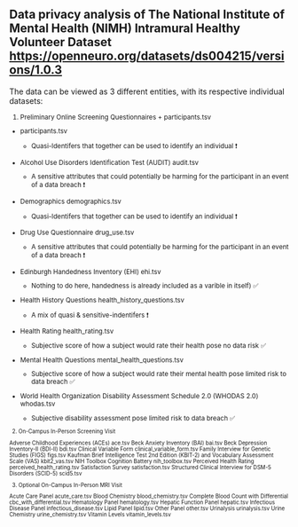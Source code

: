 ## Data privacy analysis of The National Institute of Mental Health (NIMH) Intramural Healthy Volunteer Dataset https://openneuro.org/datasets/ds004215/versions/1.0.3

The data can be viewed as 3 different entities, with its respective individual datasets: 
<small>
1. Preliminary Online Screening Questionnaires + participants.tsv

- participants.tsv
  - Quasi-Identifers that together can be used to identify an individual :heavy_exclamation_mark:

- Alcohol Use Disorders Identification Test (AUDIT)	audit.tsv
  - A sensitive attributes that could potentially be harming for the participant in an event of a data breach ❗

- Demographics	demographics.tsv
    - Quasi-Identifers that together can be used to identify an individual :heavy_exclamation_mark:
  
- Drug Use Questionnaire	drug_use.tsv
    - A sensitive attributes that could potentially be harming for the participant in an event of a data breach :heavy_exclamation_mark:

- Edinburgh Handedness Inventory (EHI)	ehi.tsv
  -  Nothing to do here, handedness is already included as a varible in itself) :white_check_mark:
     
- Health History Questions	health_history_questions.tsv
  - A mix of quasi & sensitive-indentifers ❗
  
- Health Rating	health_rating.tsv
  - Subjective score of how a subject would rate their health pose no data risk :white_check_mark:

- Mental Health Questions	mental_health_questions.tsv
  - Subjective score of how a subject would rate their mental health pose limited risk to data breach :white_check_mark:
    

- World Health Organization Disability Assessment Schedule 2.0 (WHODAS 2.0)	whodas.tsv
  - Subjective disability assessment pose limited risk to data breach :white_check_mark:
<small>








2. On-Campus In-Person Screening Visit

Adverse Childhood Experiences (ACEs)	ace.tsv
Beck Anxiety Inventory (BAI)	bai.tsv
Beck Depression Inventory-II (BDI-II)	bdi.tsv
Clinical Variable Form	clinical_variable_form.tsv
Family Interview for Genetic Studies (FIGS)	figs.tsv
Kaufman Brief Intelligence Test 2nd Edition (KBIT-2) and Vocabulary Assessment Scale (VAS)	kbit2_vas.tsv
NIH Toolbox Cognition Battery	nih_toolbox.tsv
Perceived Health Rating	perceived_health_rating.tsv
Satisfaction Survey	satisfaction.tsv
Structured Clinical Interview for DSM-5 Disorders (SCID-5)	scid5.tsv

3. Optional On-Campus In-Person MRI Visit

Acute Care Panel	acute_care.tsv
Blood Chemistry	blood_chemistry.tsv
Complete Blood Count with Differential	cbc_with_differential.tsv
Hematology Panel	hematology.tsv
Hepatic Function Panel	hepatic.tsv
Infectious Disease Panel	infectious_disease.tsv
Lipid Panel	lipid.tsv
Other Panel	other.tsv
Urinalysis	urinalysis.tsv
Urine Chemistry	urine_chemistry.tsv
Vitamin Levels	vitamin_levels.tsv
